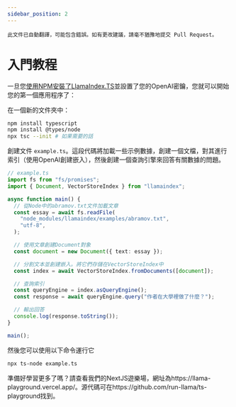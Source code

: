 ```yaml
---
sidebar_position: 2
---
```


`此文件已自動翻譯，可能包含錯誤。如有更改建議，請毫不猶豫地提交 Pull Request。`

# 入門教程

一旦您[使用NPM安裝了LlamaIndex.TS](installation)並設置了您的OpenAI密鑰，您就可以開始您的第一個應用程序了：

在一個新的文件夾中：

```bash npm2yarn
npm install typescript
npm install @types/node
npx tsc --init # 如果需要的話
```

創建文件 `example.ts`。這段代碼將加載一些示例數據，創建一個文檔，對其進行索引（使用OpenAI創建嵌入），然後創建一個查詢引擎來回答有關數據的問題。

```ts
// example.ts
import fs from "fs/promises";
import { Document, VectorStoreIndex } from "llamaindex";

async function main() {
  // 從Node中的abramov.txt文件加載文章
  const essay = await fs.readFile(
    "node_modules/llamaindex/examples/abramov.txt",
    "utf-8",
  );

  // 使用文章創建Document對象
  const document = new Document({ text: essay });

  // 分割文本並創建嵌入。將它們存儲在VectorStoreIndex中
  const index = await VectorStoreIndex.fromDocuments([document]);

  // 查詢索引
  const queryEngine = index.asQueryEngine();
  const response = await queryEngine.query("作者在大學裡做了什麼？");

  // 輸出回答
  console.log(response.toString());
}

main();
```

然後您可以使用以下命令運行它

```bash
npx ts-node example.ts
```

準備好學習更多了嗎？請查看我們的NextJS遊樂場，網址為https://llama-playground.vercel.app/。源代碼可在https://github.com/run-llama/ts-playground找到。
